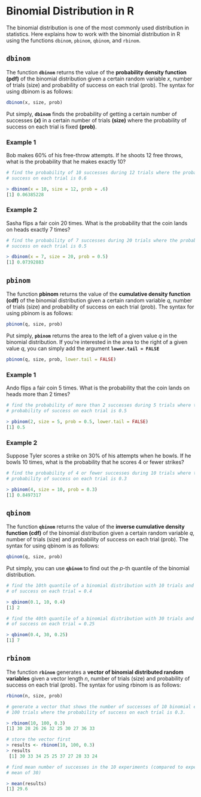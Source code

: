 # Binomial Distribution in R

The binomial distribution is one of the most commonly used distribution in statistics. Here explains how to work with the binomial distribution in R using the functions `dbinom`, `pbinom`, `qbinom`, and `rbinom`.



## `dbinom`

The function **`dbinom`** returns the value of the **probability density function (pdf)** of the binomial distribution given a certain random variable *x*, number of trials (size) and probability of success on each trial (prob). The syntax for using dbinom is as follows:

```R
dbinom(x, size, prob)
```



Put simply, **`dbinom`** finds the probability of getting a certain number of successes **(*x*)** in a certain number of trials **(size)** where the probability of success on each trial is fixed **(prob)**.



### Example 1

Bob makes 60% of his free-throw attempts. If he shoots 12 free throws, what is the probability that he makes exactly 10?

```R
# find the probability of 10 successes during 12 trials where the probability of
# success on each trial is 0.6

> dbinom(x = 10, size = 12, prob = .6)
[1] 0.06385228
```



### Example 2

Sasha flips a fair coin 20 times. What is the probability that the coin lands on heads exactly 7 times?

```R
# find the probability of 7 successes during 20 trials where the probability of
# success on each trial is 0.5

> dbinom(x = 7, size = 20, prob = 0.5)
[1] 0.07392883
```



## `pbinom`

The function **pbinom** returns the value of the **cumulative density function (cdf)** of the binomial distribution given a certain random variable *q*, number of trials (size) and probability of success on each trial (prob). The syntax for using pbinom is as follows:

```R
pbinom(q, size, prob)
```



Put simply, **`pbinom`** returns the area to the left of a given value *q* in the binomial distribution. If you’re interested in the area to the right of a given value *q*, you can simply add the argument **`lower.tail = FALSE`**

```R
pbinom(q, size, prob, lower.tail = FALSE)
```



### Example 1

Ando flips a fair coin 5 times. What is the probability that the coin lands on heads more than 2 times?

```R
# find the probability of more than 2 successes during 5 trials where the
# probability of success on each trial is 0.5

> pbinom(2, size = 5, prob = 0.5, lower.tail = FALSE)
[1] 0.5
```



### Example 2

Suppose Tyler scores a strike on 30% of his attempts when he bowls. If he bowls 10 times, what is the probability that he scores 4 or fewer strikes?

```R
# find the probability of 4 or fewer successes during 10 trials where the
# probability of success on each trial is 0.3

> pbinom(4, size = 10, prob = 0.3)
[1] 0.8497317
```



## `qbinom`

The function **`qbinom`** returns the value of the **inverse cumulative density function (cdf)** of the binomial distribution given a certain random variable *q*, number of trials (size) and probability of success on each trial (prob). The syntax for using qbinom is as follows:

```R
qbinom(q, size, prob)
```



Put simply, you can use **`qbinom`** to find out the *p*-th quantile of the binomial distribution.



```R
# find the 10th quantile of a binomial distribution with 10 trials and prob
# of success on each trial = 0.4

> qbinom(0.1, 10, 0.4)
[1] 2
```



```R
# find the 40th quantile of a binomial distribution with 30 trials and prob
# of success on each trial = 0.25

> qbinom(0.4, 30, 0.25)
[1] 7
```



## `rbinom`

The function **`rbinom`** generates a **vector of binomial distributed random variables** given a vector length *n*, number of trials (size) and probability of success on each trial (prob). The syntax for using rbinom is as follows:

```R
rbinom(n, size, prob)
```



```R
# generate a vector that shows the number of successes of 10 binomial experiments with
# 100 trials where the probability of success on each trial is 0.3.

> rbinom(10, 100, 0.3)
[1] 30 28 26 26 32 25 30 27 36 33
```



```R
# store the vector first
> results <- rbinom(10, 100, 0.3)
> results
 [1] 30 33 34 25 25 37 27 28 33 24

# find mean number of successes in the 10 experiments (compared to expected
# mean of 30)

> mean(results)
[1] 29.6
```

